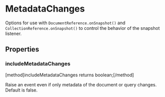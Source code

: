 # MetadataChanges

Options for use with `DocumentReference.onSnapshot()` and `CollectionReference.onSnapshot()` to control the behavior of the snapshot listener.

## Properties

### includeMetadataChanges
[method]includeMetadataChanges returns boolean;[/method]

Raise an event even if only metadata of the document or query changes. Default is false.
